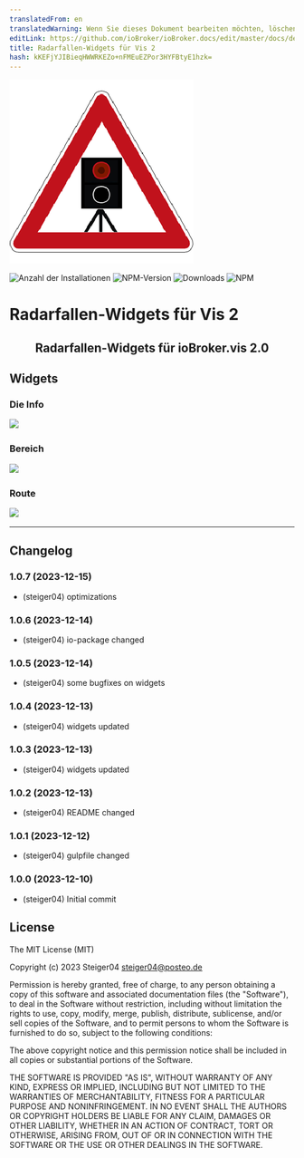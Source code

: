 ```yaml
---
translatedFrom: en
translatedWarning: Wenn Sie dieses Dokument bearbeiten möchten, löschen Sie bitte das Feld "translationsFrom". Andernfalls wird dieses Dokument automatisch erneut übersetzt
editLink: https://github.com/ioBroker/ioBroker.docs/edit/master/docs/de/adapterref/iobroker.vis-2-widgets-radar-trap/README.md
title: Radarfallen-Widgets für Vis 2
hash: kKEFjYJIBieqHWWRKEZo+nFMEuEZPor3HYFBtyE1hzk=
---
```

![Logo](../../../en/adapterref/iobroker.vis-2-widgets-radar-trap/admin/vis-2-widgets-radar-trap.png)

![Anzahl der Installationen](http://iobroker.live/badges/vis-2-widgets-radar-trap-stable.svg)
![NPM-Version](http://img.shields.io/npm/v/iobroker.vis-2-widgets-radar-trap.svg)
![Downloads](https://img.shields.io/npm/dm/iobroker.vis-2-widgets-radar-trap.svg)
![NPM](https://nodei.co/npm/iobroker.vis-2-widgets-radar-trap.png?downloads=true)

# Radarfallen-Widgets für Vis 2
<h2 align="center">Radarfallen-Widgets für ioBroker.vis 2.0</h2>

## Widgets
### Die Info
<img src="/img/info-widget.png" height="600">

### Bereich
<img src="/img/area-widget.png" width="500">

### Route
<img src="/img/route-widget.png" width="500">

---

## Changelog
<!--
	Placeholder for next versions:
	### __WORK IN PROGRESS__
-->
### 1.0.7 (2023-12-15)
- (steiger04) optimizations

### 1.0.6 (2023-12-14)
- (steiger04) io-package changed

### 1.0.5 (2023-12-14)
- (steiger04) some bugfixes on widgets

### 1.0.4 (2023-12-13)
- (steiger04) widgets updated

### 1.0.3 (2023-12-13)
- (steiger04) widgets updated

### 1.0.2 (2023-12-13)
- (steiger04) README changed

### 1.0.1 (2023-12-12)
- (steiger04) gulpfile changed

### 1.0.0 (2023-12-10)
- (steiger04) Initial commit

## License

The MIT License (MIT)

Copyright (c) 2023 Steiger04 <steiger04@posteo.de>

Permission is hereby granted, free of charge, to any person obtaining a copy
of this software and associated documentation files (the "Software"), to deal
in the Software without restriction, including without limitation the rights
to use, copy, modify, merge, publish, distribute, sublicense, and/or sell
copies of the Software, and to permit persons to whom the Software is
furnished to do so, subject to the following conditions:

The above copyright notice and this permission notice shall be included in
all copies or substantial portions of the Software.

THE SOFTWARE IS PROVIDED "AS IS", WITHOUT WARRANTY OF ANY KIND, EXPRESS OR
IMPLIED, INCLUDING BUT NOT LIMITED TO THE WARRANTIES OF MERCHANTABILITY,
FITNESS FOR A PARTICULAR PURPOSE AND NONINFRINGEMENT. IN NO EVENT SHALL THE
AUTHORS OR COPYRIGHT HOLDERS BE LIABLE FOR ANY CLAIM, DAMAGES OR OTHER
LIABILITY, WHETHER IN AN ACTION OF CONTRACT, TORT OR OTHERWISE, ARISING FROM,
OUT OF OR IN CONNECTION WITH THE SOFTWARE OR THE USE OR OTHER DEALINGS IN
THE SOFTWARE.